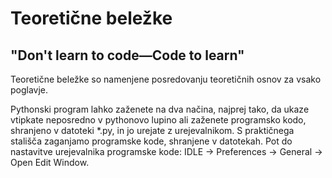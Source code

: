 # Teoretične beležke

## "Don't learn to code—Code to learn"

Teoretične beležke so namenjene posredovanju teoretičnih osnov za vsako poglavje.

Pythonski program lahko zaženete na dva načina, najprej tako, da ukaze vtipkate neposredno v pythonovo lupino ali zaženete programsko kodo, shranjeno v datoteki *.py, in jo urejate z urejevalnikom. S praktičnega stališča zaganjamo programske kode, shranjene v datotekah. Pot do nastavitve urejevalnika programske kode: IDLE → Preferences → General → Open Edit Window.
